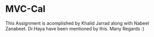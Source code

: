 # MVC-Cal
This Assignment is acomplished by Khalid Jarrad along with Nabeel Zanabeet.
Dr.Haya have been mentioned by this.
Many Regards :)
